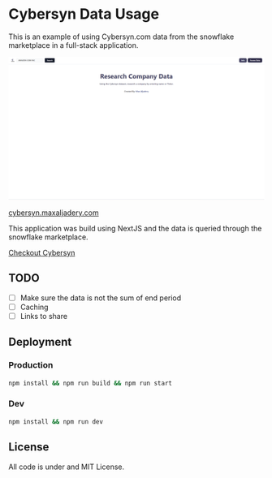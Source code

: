 # Cybersyn Data Usage

This is an example of using Cybersyn.com data from the snowflake marketplace in a full-stack application.

![Image of Demo](./public/homepage.png "Homepage")

[cybersyn.maxaljadery.com](https://cybersyn.maxaljadery.com)


This application was build using NextJS and the data is queried through the snowflake marketplace. 

[Checkout Cybersyn](https:/cybersyn.com)


## TODO
- [ ] Make sure the data is not the sum of end period
- [ ] Caching
- [ ] Links to share 

## Deployment

### Production 
```bash
npm install && npm run build && npm run start
```


### Dev
```bash
npm install && npm run dev
```


## License

All code is under and MIT License.